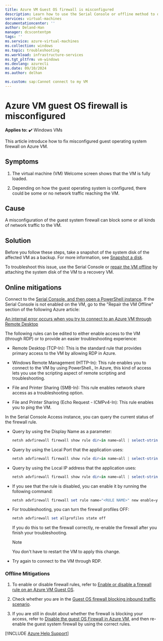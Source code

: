 ```yaml
---
title: Azure VM Guest OS firewall is misconfigured
description: Learn how to use the Serial Console or offline method to diagnose and fix a misconfigured guest operating system firewall on a remote Azure VM.
services: virtual-machines
documentationcenter: ''
author: Deland-Han
manager: dcscontentpm
tags: ''
ms.service: azure-virtual-machines
ms.collection: windows
ms.topic: troubleshooting
ms.workload: infrastructure-services
ms.tgt_pltfrm: vm-windows
ms.devlang: azurecli
ms.date: 09/10/2024
ms.author: delhan

ms.custom: sap:Cannot connect to my VM
---
```


# Azure VM guest OS firewall is misconfigured

**Applies to:** :heavy_check_mark: Windows VMs

This article introduce how to fix misconfigured guest operating system firewall on Azure VM.

## Symptoms

1. The virtual machine (VM) Welcome screen shows that the VM is fully loaded.

2. Depending on how the guest operating system is configured, there could be some or no network traffic reaching the VM.

## Cause

A misconfiguration of the guest system firewall can block some or all kinds of network traffic to the VM.

## Solution

Before you follow these steps, take a snapshot of the system disk of the affected VM as a backup. For more information, see [Snapshot a disk](/azure/virtual-machines/windows/snapshot-copy-managed-disk).

To troubleshoot this issue, use the Serial Console or [repair the VM offline](troubleshoot-rdp-internal-error.md#repair-the-vm-offline) by attaching the system disk of the VM to a recovery VM.

## Online mitigations

Connect to the [Serial Console, and then open a PowerShell instance](serial-console-windows.md#use-cmd-or-powershell-in-serial-console). If the Serial Console is not enabled on the VM, go to the "Repair the VM Offline" section of the following Azure article:

 [An internal error occurs when you try to connect to an Azure VM through Remote Desktop](troubleshoot-rdp-internal-error.md#repair-the-vm-offline)

The following rules can be edited to either enable access to the VM (through RDP) or to provide an easier troubleshooting experience:

* Remote Desktop (TCP-In): This is the standard rule that provides primary access to the VM by allowing RDP in Azure.

* Windows Remote Management (HTTP-In): This rule enables you to connect to the VM by using PowerShell., In Azure, this kind of access lets you use the scripting aspect of remote scripting and troubleshooting.

* File and Printer Sharing (SMB-In): This rule enables network share access as a troubleshooting option.

* File and Printer Sharing (Echo Request - ICMPv4-In): This rule enables you to ping the VM.

In the Serial Console Access instance, you can query the current status of the firewall rule.

* Query by using the Display Name as a parameter:

    ```powershell
    netsh advfirewall firewall show rule dir=in name=all | select-string -pattern "(DisplayName.*<FIREWALL RULE NAME>)" -context 9,4 | more
    ```

* Query by using the Local Port that the application uses:

    ```powershell
    netsh advfirewall firewall show rule dir=in name=all | select-string -pattern "(LocalPort.*<APPLICATION PORT>)" -context 9,4 | more
    ```

* Query by using the Local IP address that the application uses:

    ```powershell
    netsh advfirewall firewall show rule dir=in name=all | select-string -pattern "(LocalIP.*<CUSTOM IP>)" -context 9,4 | more
    ```

* If you see that the rule is disabled, you can enable it by running the following command:

    ```powershell
    netsh advfirewall firewall set rule name="<RULE NAME>" new enable=yes
    ```

* For troubleshooting, you can turn the firewall profiles OFF:

    ```powershell
    netsh advfirewall set allprofiles state off
    ```

    If you do this to set the firewall correctly, re-enable the firewall after you finish your troubleshooting.

    > [!Note]
    > You don't have to restart the VM to apply this change.

* Try again to connect to the VM through RDP.

### Offline Mitigations

1. To enable or disable firewall rules, refer to [Enable or disable a firewall rule on an Azure VM Guest OS](enable-disable-firewall-rule-guest-os.md).

2. Check whether you are in the [Guest OS firewall blocking inbound traffic scenario](guest-os-firewall-blocking-inbound-traffic.md).

3. If you are still in doubt about whether the firewall is blocking your access, refer to [Disable the guest OS Firewall in Azure VM](disable-guest-os-firewall-windows.md), and then re-enable the guest system firewall by using the correct rules.

[!INCLUDE [Azure Help Support](../../../includes/azure-help-support.md)]
